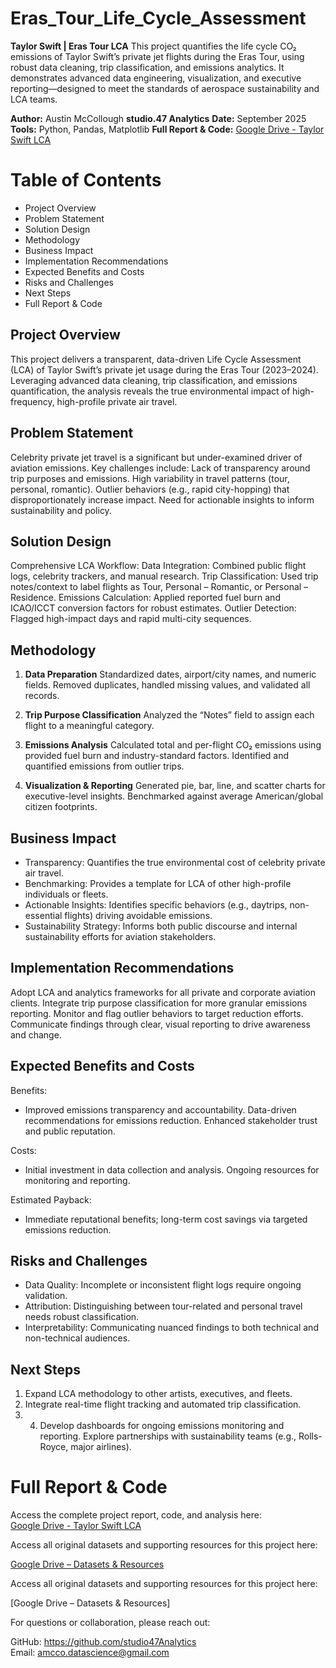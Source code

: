 # Eras_Tour_Life_Cycle_Assessment
**Taylor Swift | Eras Tour LCA**
This project quantifies the life cycle CO₂ emissions of Taylor Swift’s private jet flights during the Eras Tour, using robust data cleaning, trip classification, and emissions analytics. It demonstrates advanced data engineering, visualization, and executive reporting—designed to meet the standards of aerospace sustainability and LCA teams.

**Author:** Austin McCollough
**studio.47 Analytics**
**Date:** September 2025
**Tools:** Python, Pandas, Matplotlib
**Full Report & Code:** [Google Drive - Taylor Swift LCA](https://drive.google.com/drive/folders/1woP1VchGFpONwi_ejhfrOYhZ-9GdjV7_?usp=sharing)

# Table of Contents

- Project Overview
- Problem Statement
- Solution Design
- Methodology
- Business Impact
- Implementation Recommendations
- Expected Benefits and Costs
- Risks and Challenges
- Next Steps
- Full Report & Code

## Project Overview

This project delivers a transparent, data-driven Life Cycle Assessment (LCA) of Taylor Swift’s private jet usage during the Eras Tour (2023–2024). Leveraging advanced data cleaning, trip classification, and emissions quantification, the analysis reveals the true environmental impact of high-frequency, high-profile private air travel.

## Problem Statement

Celebrity private jet travel is a significant but under-examined driver of aviation emissions. Key challenges include:
Lack of transparency around trip purposes and emissions.
High variability in travel patterns (tour, personal, romantic).
Outlier behaviors (e.g., rapid city-hopping) that disproportionately increase impact.
Need for actionable insights to inform sustainability and policy.

## Solution Design

Comprehensive LCA Workflow:
Data Integration: Combined public flight logs, celebrity trackers, and manual research.
Trip Classification: Used trip notes/context to label flights as Tour, Personal – Romantic, or Personal – Residence.
Emissions Calculation: Applied reported fuel burn and ICAO/ICCT conversion factors for robust estimates.
Outlier Detection: Flagged high-impact days and rapid multi-city sequences.

## Methodology

1. **Data Preparation**
Standardized dates, airport/city names, and numeric fields.
Removed duplicates, handled missing values, and validated all records.

2. **Trip Purpose Classification**
Analyzed the “Notes” field to assign each flight to a meaningful category.

3. **Emissions Analysis**
Calculated total and per-flight CO₂ emissions using provided fuel burn and industry-standard factors.
Identified and quantified emissions from outlier trips.

4. **Visualization & Reporting**
Generated pie, bar, line, and scatter charts for executive-level insights.
Benchmarked against average American/global citizen footprints.

## Business Impact

* Transparency: Quantifies the true environmental cost of celebrity private air travel.
* Benchmarking: Provides a template for LCA of other high-profile individuals or fleets.
* Actionable Insights: Identifies specific behaviors (e.g., daytrips, non-essential flights) driving avoidable emissions.
* Sustainability Strategy: Informs both public discourse and internal sustainability efforts for aviation stakeholders.

## Implementation Recommendations

Adopt LCA and analytics frameworks for all private and corporate aviation clients.
Integrate trip purpose classification for more granular emissions reporting.
Monitor and flag outlier behaviors to target reduction efforts.
Communicate findings through clear, visual reporting to drive awareness and change.

## Expected Benefits and Costs

Benefits:
* Improved emissions transparency and accountability.
Data-driven recommendations for emissions reduction.
Enhanced stakeholder trust and public reputation.

Costs:
* Initial investment in data collection and analysis.
Ongoing resources for monitoring and reporting.

Estimated Payback:  
* Immediate reputational benefits; long-term cost savings via targeted emissions reduction.

## Risks and Challenges

* Data Quality: Incomplete or inconsistent flight logs require ongoing validation.
* Attribution: Distinguishing between tour-related and personal travel needs robust classification.
* Interpretability: Communicating nuanced findings to both technical and non-technical audiences.

## Next Steps

1. Expand LCA methodology to other artists, executives, and fleets.
2. Integrate real-time flight tracking and automated trip classification.
3. 4. Develop dashboards for ongoing emissions monitoring and reporting.
Explore partnerships with sustainability teams (e.g., Rolls-Royce, major airlines).

# Full Report & Code

Access the complete project report, code, and analysis here:  
[Google Drive - Taylor Swift LCA](https://drive.google.com/drive/folders/1woP1VchGFpONwi_ejhfrOYhZ-9GdjV7_?usp=sharing)

Access all original datasets and supporting resources for this project here:  

[Google Drive – Datasets & Resources](https://drive.google.com/drive/folders/1ZUxy-J5qt071J7XSvKBr3N3x5aH1YjlK?usp=share_link)

Access all original datasets and supporting resources for this project here:

[Google Drive – Datasets & Resources]

For questions or collaboration, please reach out:

GitHub: https://github.com/studio47Analytics  
Email: amcco.datascience@gmail.com
